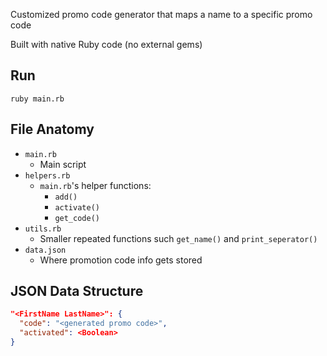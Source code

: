 Customized promo code generator that maps a name to a specific promo code

Built with native Ruby code (no external gems)

## Run
```
ruby main.rb
```

## File Anatomy
- `main.rb`
  - Main script
- `helpers.rb`
  - `main.rb`'s helper functions:
    - `add()`
    - `activate()`
    - `get_code()`
- `utils.rb`
  - Smaller repeated functions such `get_name()` and `print_seperator()`
- `data.json`
  - Where promotion code info gets stored

## JSON Data Structure
```JSON
"<FirstName LastName>": {
  "code": "<generated promo code>",
  "activated": <Boolean>
}
```